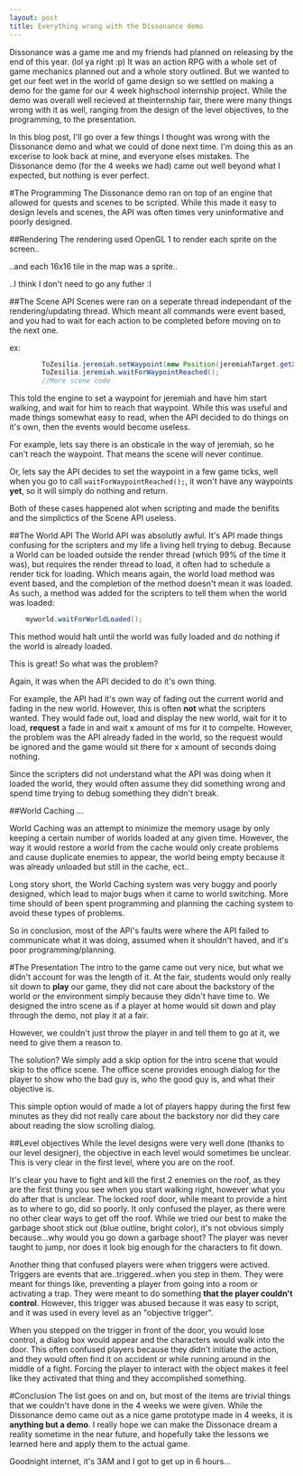 ```yaml
---
layout: post
title: Everything wrong with the Dissonance demo
---
```


Dissonance was a game me and my friends had planned on releasing by the end of this year. (lol ya right :p) It was an action 
RPG with a whole set of game mechanics planned out and a whole story outlined. But we wanted to get our feet wet in the world 
of game design so we settled on making a demo for the game for our 4 week highschool internship project. While the demo was 
overall well recieved at theinternship fair, there were many things wrong with it as well, ranging from the design of the 
level objectives, to the programming, to the presentation.

In this blog post, I'll go over a few things I thought was wrong with the Dissonance demo and what we could of done next time.
I'm doing this as an excerise to look back at mine, and everyone elses mistakes. The Dissonance demo (for the 4 weeks we had)
came out well beyond what I expected, but nothing is ever perfect.

#The Programming
The Dissonance demo ran on top of an engine that allowed for quests and scenes to be scripted. While this made it easy to design
levels and scenes, the API was often times very uninformative and poorly designed.

##Rendering
The rendering used OpenGL 1 to render each sprite on the screen..

..and each 16x16 tile in the map was a sprite..

..I think I don't need to go any futher :I

##The Scene API
Scenes were ran on a seperate thread independant of the rendering/updating thread. Which meant all commands were event based,
and you had to wait for each action to be completed before moving on to the next one.

ex:

```java
        ToZesilia.jeremiah.setWaypoint(new Position(jeremiahTarget.getX() - 2500, jeremiahTarget.getY()), WaypointType.SIMPLE);
        ToZesilia.jeremiah.waitForWaypointReached();
        //More scene code
```

This told the engine to set a waypoint for jeremiah and have him start walking, and wait for him to reach that waypoint. 
While this was useful and made things somewhat easy to read, when the API decided to do things on it's own, then the events
would become useless.

For example, lets say there is an obsticale in the way of jeremiah, so he can't reach the waypoint. That means the scene
will never continue.

Or, lets say the API decides to set the waypoint in a few game ticks, well when you go to call `waitForWaypointReached();`,
it won't have any waypoints **yet**, so it will simply do nothing and return. 

Both of these cases happened alot when scripting and made the benifits and the simplictics of the Scene API useless.

##The World API
The World API was absolutly awful. It's API made things confusing for the scripters and my life a living hell trying to debug.
Because a World can be loaded outside the render thread (which 99% of the time it was), but requires the render thread to load,
it often had to schedule a render tick for loading. Which means again, the world load method was event based, and the 
completion of the method doesn't mean it was loaded. As such, a method was added for the scripters to tell them when the world
was loaded:

```java
    myworld.waitForWorldLoaded();
```

This method would halt until the world was fully loaded and do nothing if the world is already loaded.

This is great! So what was the problem?

Again, it was when the API decided to do it's own thing.

For example, the API had it's own way of fading out the current world and fading in the new world. However, this is often **not**
what the scripters wanted. They would fade out, load and display the new world, wait for it to load, **request** a fade in and
wait x amount of ms for it to compelte. However, the problem was the API already faded in the world, so the request would be 
ignored and the game would sit there for x amount of seconds doing nothing.

Since the scripters did not understand what the API was doing when it loaded the world, they would often assume they did something
wrong and spend time trying to debug something they didn't break. 

##World Caching
...

World Caching was an attempt to minimize the memory usage by only keeping a certain number of worlds loaded at any given time.
However, the way it would restore a world from the cache would only create problems and cause duplicate enemies to appear,
the world being empty because it was already unloaded but still in the cache, ect..

Long story short, the World Caching system was very buggy and poorly designed, which lead to major bugs when it came to world
switching. More time should of been spent programming and planning the caching system to avoid these types of problems.

So in conclusion, most of the API's faults were where the API failed to communicate what it was doing, assumed when it 
shouldn't haved, and it's poor programming/planning.

#The Presentation
The intro to the game came out very nice, but what we didn't account for was the length of it. At the fair, students would only
really sit down to **play** our game, they did not care about the backstory of the world or the environment simply because
they didn't have time to. We designed the intro scene as if a player at home would sit down and play through the demo, not
play it at a fair.

However, we couldn't just throw the player in and tell them to go at it, we need to give them a reason to.

The solution? We simply add a skip option for the intro scene that would skip to the office scene. The office scene provides
enough dialog for the player to show who the bad guy is, who the good guy is, and what their objective is.

This simple option would of made a lot of players happy during the first few minutes as they did not really care about
the backstory nor did they care about reading the slow scrolling dialog.

##Level objectives
While the level designs were very well done (thanks to our level designer), the objective in each level would sometimes
be unclear. This is very clear in the first level, where you are on the roof.

It's clear you have to fight and kill the first 2 enemies on the roof, as they are the first thing you see when you start
walking right, however what you do after that is unclear. The locked roof door, while meant to provide a hint as to where
to go, did so poorly. It only confused the player, as there were no other clear ways to get off the roof. While we tried
our best to make the garbage shoot stick out (blue outline, bright color), it's not obvious simply because...why would you
go down a garbage shoot? The player was never taught to jump, nor does it look big enough for the characters to fit down.

Another thing that confused players were when triggers were actived. Triggers are events that are..triggered..when you step in
them. They were meant for things like, preventing a player from going into a room or activating a trap. They were meant to do
something **that the player couldn't control**. However, this trigger was abused because it was easy to script, and it was used
in every level as an "objective trigger".

When you stepped on the trigger in front of the door, you would lose control, a dialog box would appear and the characters
would walk into the door. This often confused players because they didn't initiate the action, and they would often find it on
accident or while running around in the middle of a fight. Forcing the player to interact with the object makes it feel like 
they activated that thing and they accomplished something.

#Conclusion
The list goes on and on, but most of the items are trivial things that we couldn't have done in the 4 weeks we were given.
While the Dissonance demo came out as a nice game prototype made in 4 weeks, it is **anything but a demo**. I really hope
we can make the Dissonace dream a reality sometime in the near future, and hopefully take the lessons we learned here and
apply them to the actual game.

Goodnight internet, it's 3AM and I got to get up in 6 hours...
